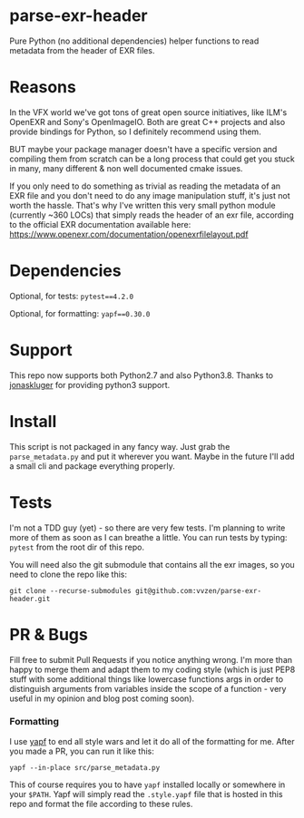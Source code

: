 # parse-exr-header
Pure Python (no additional dependencies) helper functions to read metadata from the header of EXR files.

# Reasons
In the VFX world we've got tons of great open source initiatives, like ILM's OpenEXR and Sony's OpenImageIO.
Both are great C++ projects and also provide bindings for Python, so I definitely recommend using them.

BUT maybe your package manager doesn't have a specific version and compiling them from scratch can be a long process that could get you stuck in many, many different & non well documented cmake issues.

If you only need to do something as trivial as reading the metadata of an EXR file and you don't need to do any image manipulation stuff, it's just not worth the hassle.
That's why I've written this very small python module (currently ~360 LOCs) that simply reads the header of an exr file, according to the official EXR documentation available here: https://www.openexr.com/documentation/openexrfilelayout.pdf

# Dependencies
Optional, for tests:
`pytest==4.2.0`

Optional, for formatting:
`yapf==0.30.0`

# Support
This repo now supports both Python2.7 and also Python3.8.
Thanks to [jonaskluger](https://github.com/jonaskluger) for providing python3 support.

# Install
This script is not packaged in any fancy way. Just grab the `parse_metadata.py` and put it wherever you want.
Maybe in the future I'll add a small cli and package everything properly.

# Tests
I'm not a TDD guy (yet) - so there are very few tests. I'm planning to write more of them as soon as I can breathe a little.
You can run tests by typing: `pytest` from the root dir of this repo.

You will need also the git submodule that contains all the exr images, so you need to clone the repo like this:

`git clone --recurse-submodules git@github.com:vvzen/parse-exr-header.git`

# PR & Bugs
Fill free to submit Pull Requests if you notice anything wrong. I'm more than happy to merge them and adapt them to my coding style (which is just PEP8 stuff with some additional things like lowercase functions args in order to distinguish arguments from variables inside the scope of a function - very useful in my opinion and blog post coming soon).

### Formatting
I use [yapf](https://github.com/google/yapf) to end all style wars and let it do all of the formatting for me. After you made a PR, you can run it like this:
```
yapf --in-place src/parse_metadata.py
```

This of course requires you to have `yapf` installed locally or somewhere in your `$PATH`.
Yapf will simply read the `.style.yapf` file that is hosted in this repo and format the file according to these rules.